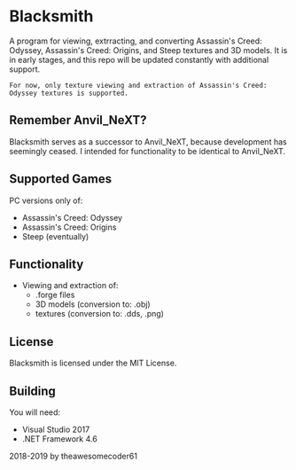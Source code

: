 # Blacksmith
A program for viewing, extrracting, and converting Assassin's Creed: Odyssey, Assassin's Creed: Origins, and Steep textures and 3D models. It is in early stages, and this repo will be updated constantly with additional support.

`For now, only texture viewing and extraction of Assassin's Creed: Odyssey textures is supported.`

## Remember Anvil_NeXT?
Blacksmith serves as a successor to Anvil_NeXT, because development has seemingly ceased. I intended for functionality to be identical to Anvil_NeXT.

## Supported Games
PC versions only of:
- Assassin's Creed: Odyssey
- Assassin's Creed: Origins
- Steep (eventually)

## Functionality
- Viewing and extraction of:
  - .forge files
  - 3D models (conversion to: .obj)
  - textures (conversion to: .dds, .png)

## License
Blacksmith is licensed under the MIT License.

## Building
You will need:
- Visual Studio 2017
- .NET Framework 4.6

2018-2019 by theawesomecoder61

